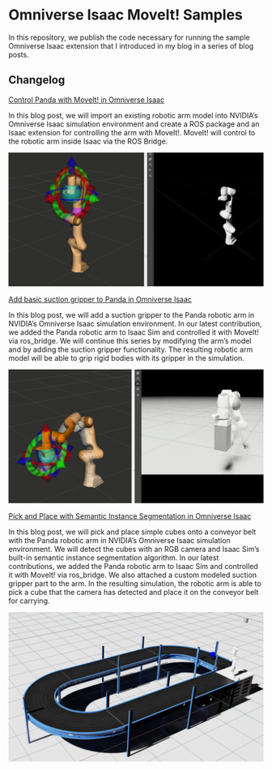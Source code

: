 # Omniverse Isaac MoveIt! Samples 

In this repository, we publish the code necessary for running the sample Omniverse Isaac extension that I introduced in my blog in a series of blog posts.

## Changelog

[Control Panda with MoveIt! in Omniverse Isaac](https://erdalpekel.de/?p=1170)

In this blog post, we will import an existing robotic arm model into NVIDIA’s Omniverse Isaac simulation environment and create a ROS package and an Isaac extension for controlling the arm with MoveIt!. MoveIt! will control to the robotic arm inside Isaac via the ROS Bridge.

![Control Panda with MoveIt! in Omniverse Isaac](assets/execute-trajectory.png?raw=true "Control Panda with MoveIt! in Omniverse Isaac")

[Add basic suction gripper to Panda in Omniverse Isaac](https://erdalpekel.de/?p=1256)

In this blog post, we will add a suction gripper to the Panda robotic arm in NVIDIA’s Omniverse Isaac simulation environment. In our latest contribution, we added the Panda robotic arm to Isaac Sim and controlled it with MoveIt! via ros_bridge. We will continue this series by modifying the arm’s model and by adding the suction gripper functionality. The resulting robotic arm model will be able to grip rigid bodies with its gripper in the simulation. 

![Add basic suction gripper to Panda in Omniverse Isaac](assets/pick-with-suction-gripper.png?raw=true "Add basic suction gripper to Panda in Omniverse Isaac")

[Pick and Place with Semantic Instance Segmentation in Omniverse Isaac](https://erdalpekel.de/?p=1293)

In this blog post, we will pick and place simple cubes onto a conveyor belt with the Panda robotic arm in NVIDIA’s Omniverse Isaac simulation environment. We will detect the cubes with an RGB camera and Isaac Sim’s built-in semantic instance segmentation algorithm. In our latest contributions, we added the Panda robotic arm to Isaac Sim and controlled it with MoveIt! via ros_bridge. We also attached a custom modeled suction gripper part to the arm. In the resulting simulation, the robotic arm is able to pick a cube that the camera has detected and place it on the conveyor belt for carrying.

![Pick and Place with Semantic Instance Segmentation in Omniverse Isaac](assets/pick-place-semantic-segmentation.png?raw=true "Pick and Place with Semantic Instance Segmentation in Omniverse Isaac")